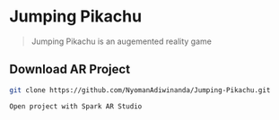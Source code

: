 # Jumping Pikachu
> Jumping Pikachu is an augemented reality game

## Download AR Project

```sh
git clone https://github.com/NyomanAdiwinanda/Jumping-Pikachu.git
```

```sh
Open project with Spark AR Studio
```